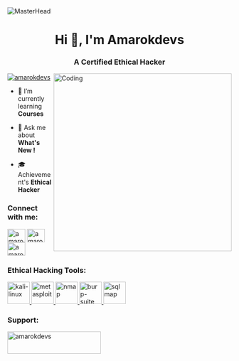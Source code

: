 <img src="https://i.pinimg.com/originals/87/f3/f1/87f3f1425b217691da645e97dbb50d55.gif" alt="MasterHead">
<h1 align="center">Hi 👋, I'm Amarokdevs</h1>
<h3 align="center">A Certified Ethical Hacker</h3>
<img align="right" alt="Coding" width="400" src="https://i.pinimg.com/originals/81/17/8b/81178b47a8598f0c81c4799f2cdd4057.gif">

<p align="left"> <a href="https://twitter.com/amarokdevs" target="blank"><img src="https://img.shields.io/twitter/follow/amarokdevs?logo=twitter&style=for-the-badge" alt="amarokdevs" /></a> </p>

- 🧃 I’m currently learning **Courses**

- 💬 Ask me about **What's New !**

- 🎓 Achievement's **Ethical Hacker**

<h3 align="left">Connect with me:</h3>
<p align="left">
<a href="https://twitter.com/amarokdevs" target="blank"><img align="center" src="https://raw.githubusercontent.com/rahuldkjain/github-profile-readme-generator/master/src/images/icons/Social/twitter.svg" alt="amarokdevs" height="30" width="40" /></a>
<a href="https://instagram.com/amarokdevs" target="blank"><img align="center" src="https://raw.githubusercontent.com/rahuldkjain/github-profile-readme-generator/master/src/images/icons/Social/instagram.svg" alt="amarokdevs" height="30" width="40" /></a>
<a href="https://www.youtube.com/c/amarokdevs" target="blank"><img align="center" src="https://raw.githubusercontent.com/rahuldkjain/github-profile-readme-generator/master/src/images/icons/Social/youtube.svg" alt="amarokdevs" height="30" width="40" /></a>
</p>

<h3 align="left">Ethical Hacking Tools:</h3>
<p align="left"> 
  <!-- Kali Linux -->
  <a href="https://www.kali.org/" target="_blank" rel="noreferrer"> 
    <img src="https://upload.wikimedia.org/wikipedia/commons/2/2b/Kali-dragon-icon.svg" alt="kali-linux" width="50" height="50"/> 
  </a>
  <!-- Metasploit -->
  <a href="https://www.metasploit.com/" target="_blank" rel="noreferrer"> 
    <img src="https://www.offsec.com/wp-content/uploads/2023/01/metasploit-logo.png" alt="metasploit" width="50" height="50"/> 
  </a>
  <!-- Nmap -->
  <a href="https://nmap.org/" target="_blank" rel="noreferrer"> 
    <img src="https://nmap.org/images/nmap-logo.png" alt="nmap" width="50" height="50"/> 
  </a>
  <!-- Burp Suite -->
  <a href="https://portswigger.net/burp" target="_blank" rel="noreferrer"> 
    <img src="https://www.proteansec.com/wp-content/uploads/2017/04/Burp-Suite-logo.png" alt="burp-suite" width="50" height="50"/> 
  </a>
  <!-- SQLmap -->
  <a href="https://sqlmap.org/" target="_blank" rel="noreferrer"> 
    <img src="https://www.kali.org/tools/sqlmap/images/sqlmap-logo.svg" alt="sqlmap" width="50" height="50"/> 
  </a>
</p>

<h3 align="left">Support:</h3>
<p><a href="https://www.buymeacoffee.com/amarokdevs "> <img align="left" src="https://cdn.buymeacoffee.com/buttons/v2/default-yellow.png" height="50" width="210" alt="amarokdevs " /></a></p><br><br>
